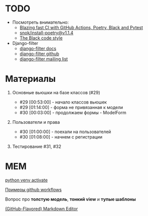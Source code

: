 
# TODO

- Посмотреть внимательно:
   - [Blazing fast CI with GitHub Actions, Poetry, Black and Pytest](https://medium.com/@vanflymen/blazing-fast-ci-with-github-actions-poetry-black-and-pytest-9e74299dd4a5)
   - [snok/install-poetry@v1.1.4](https://github.com/marketplace/actions/install-poetry-action)
   - [The Black code style](https://black.readthedocs.io/en/stable/the_black_code_style/current_style.html)
- Django-filter
   - [django-filter docs](https://django-filter.readthedocs.io/en/stable/guide/install.html)
   - [django-filter github](https://github.com/carltongibson/django-filter)
   - [django-filter mailing list](https://groups.google.com/g/django-filter)

# Материалы

1. Основные вьюшки на базе классов (#29)
   - #29 [00:53:00] - начало классов вьюшек
   - #29 [01:14:00] - форма не привязанная к модели
   - #30 [00:03:00] - продолжаем формы - ModelForm
2. Пользователи и права
   - #30 [01:00:00] - поехали на пользователей
   - #30 [01:08:00] - начнем с регистрации

3. Тестирование #31, #32


# MEM

[python venv activate](https://gist.github.com/shaj/5915a0d6f4d523c1991da318288ccdaf)

[Примеры github workflows](https://github.com/AdCombo/flask-combo-jsonapi/tree/master/.github/workflows)

Вопрос про **толстую модель**, **тонкий view** и **тупые шаблоны**

[(GitHub-Flavored) Markdown Editor](https://jbt.github.io/markdown-editor/)
